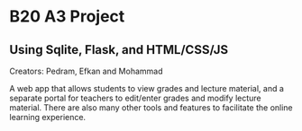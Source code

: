 # B20 A3 Project
## Using Sqlite, Flask, and HTML/CSS/JS

Creators: Pedram, Efkan and Mohammad

A web app that allows students to view grades and lecture material, and a separate portal for teachers to edit/enter grades and modify lecture material. There are also many other tools and features to facilitate the online learning experience.
